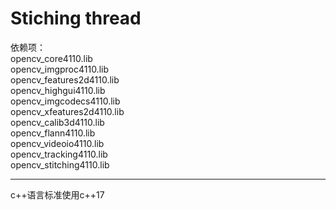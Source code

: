 # Stiching thread 

依赖项：<br>
opencv_core4110.lib <br>
opencv_imgproc4110.lib  <br>
opencv_features2d4110.lib  <br>
opencv_highgui4110.lib  <br>
opencv_imgcodecs4110.lib  <br>
opencv_xfeatures2d4110.lib  <br>
opencv_calib3d4110.lib  <br>
opencv_flann4110.lib <br>
opencv_videoio4110.lib  <br>
opencv_tracking4110.lib  <br>
opencv_stitching4110.lib  <br>
***
c++语言标准使用c++17

